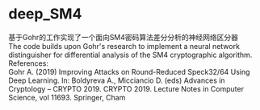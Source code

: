 # deep_SM4
基于Gohr的工作实现了一个面向SM4密码算法差分分析的神经网络区分器  
The code builds upon Gohr's research to implement a neural network distinguisher for differential analysis of the SM4 cryptographic algorithm.  
References:  
Gohr A. (2019) Improving Attacks on Round-Reduced Speck32/64 Using Deep Learning. In: Boldyreva A., Micciancio D. (eds) Advances in Cryptology – CRYPTO 2019. CRYPTO 2019. Lecture Notes in Computer Science, vol 11693. Springer, Cham
